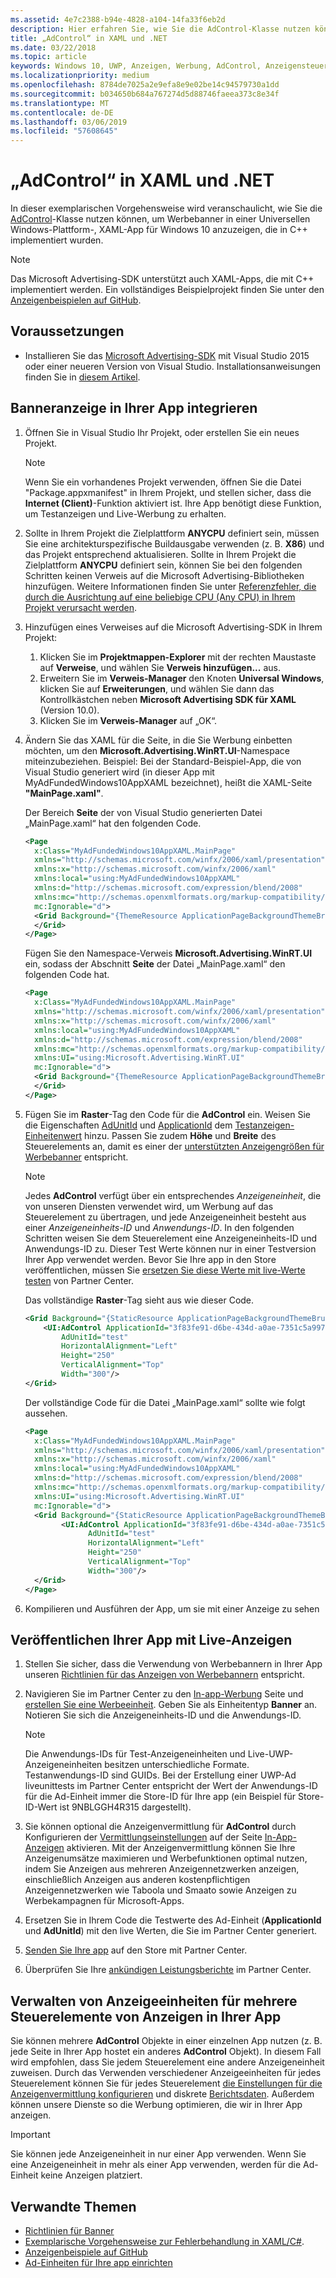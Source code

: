 ```yaml
---
ms.assetid: 4e7c2388-b94e-4828-a104-14fa33f6eb2d
description: Hier erfahren Sie, wie Sie die AdControl-Klasse nutzen können, um Werbebanner in einer XAML-App für Windows 10 (UWP) anzuzeigen.
title: „AdControl“ in XAML und .NET
ms.date: 03/22/2018
ms.topic: article
keywords: Windows 10, UWP, Anzeigen, Werbung, AdControl, Anzeigensteuerelement, XAML, .NET, exemplarische Vorgehensweise
ms.localizationpriority: medium
ms.openlocfilehash: 8784de7025a2e9efa8e9e02be14c94579730a1dd
ms.sourcegitcommit: b034650b684a767274d5d88746faeea373c8e34f
ms.translationtype: MT
ms.contentlocale: de-DE
ms.lasthandoff: 03/06/2019
ms.locfileid: "57608645"
---
```

# <a name="adcontrol-in-xaml-and-net"></a>„AdControl“ in XAML und .NET


In dieser exemplarischen Vorgehensweise wird veranschaulicht, wie Sie die [AdControl](https://docs.microsoft.com/uwp/api/microsoft.advertising.winrt.ui.adcontrol)-Klasse nutzen können, um Werbebanner in einer Universellen Windows-Plattform-, XAML-App für Windows 10 anzuzeigen, die in C++ implementiert wurden.

> [!NOTE]
> Das Microsoft Advertising-SDK unterstützt auch XAML-Apps, die mit C++ implementiert werden. Ein vollständiges Beispielprojekt finden Sie unter den [Anzeigenbeispielen auf GitHub](https://aka.ms/githubads).

## <a name="prerequisites"></a>Voraussetzungen

* Installieren Sie das [Microsoft Advertising-SDK](https://aka.ms/ads-sdk-uwp) mit Visual Studio 2015 oder einer neueren Version von Visual Studio. Installationsanweisungen finden Sie in [diesem Artikel](install-the-microsoft-advertising-libraries.md).

## <a name="integrate-a-banner-ad-into-your-app"></a>Banneranzeige in Ihrer App integrieren

1. Öffnen Sie in Visual Studio Ihr Projekt, oder erstellen Sie ein neues Projekt.

    > [!NOTE]
    > Wenn Sie ein vorhandenes Projekt verwenden, öffnen Sie die Datei "Package.appxmanifest" in Ihrem Projekt, und stellen sicher, dass die **Internet (Client)**-Funktion aktiviert ist. Ihre App benötigt diese Funktion, um Testanzeigen und Live-Werbung zu erhalten.

2. Sollte in Ihrem Projekt die Zielplattform **ANYCPU** definiert sein, müssen Sie eine architekturspezifische Buildausgabe verwenden (z. B. **X86**) und das Projekt entsprechend aktualisieren. Sollte in Ihrem Projekt die Zielplattform **ANYCPU** definiert sein, können Sie bei den folgenden Schritten keinen Verweis auf die Microsoft Advertising-Bibliotheken hinzufügen. Weitere Informationen finden Sie unter [Referenzfehler, die durch die Ausrichtung auf eine beliebige CPU (Any CPU) in Ihrem Projekt verursacht werden](known-issues-for-the-advertising-libraries.md#reference_errors).

3. Hinzufügen eines Verweises auf die Microsoft Advertising-SDK in Ihrem Projekt:

    1. Klicken Sie im **Projektmappen-Explorer** mit der rechten Maustaste auf **Verweise**, und wählen Sie **Verweis hinzufügen...** aus.
    2.  Erweitern Sie im **Verweis-Manager** den Knoten **Universal Windows**, klicken Sie auf **Erweiterungen**, und wählen Sie dann das Kontrollkästchen neben **Microsoft Advertising SDK für XAML** (Version 10.0).
    3.  Klicken Sie im **Verweis-Manager** auf „OK“.

4.  Ändern Sie das XAML für die Seite, in die Sie Werbung einbetten möchten, um den **Microsoft.Advertising.WinRT.UI**-Namespace miteinzubeziehen. Beispiel: Bei der Standard-Beispiel-App, die von Visual Studio generiert wird (in dieser App mit MyAdFundedWindows10AppXAML bezeichnet), heißt die XAML-Seite **"MainPage.xaml"**.

    Der Bereich **Seite** der von Visual Studio generierten Datei „MainPage.xaml“ hat den folgenden Code.

    ``` xml
    <Page
      x:Class="MyAdFundedWindows10AppXAML.MainPage"
      xmlns="http://schemas.microsoft.com/winfx/2006/xaml/presentation"
      xmlns:x="http://schemas.microsoft.com/winfx/2006/xaml"
      xmlns:local="using:MyAdFundedWindows10AppXAML"
      xmlns:d="http://schemas.microsoft.com/expression/blend/2008"
      xmlns:mc="http://schemas.openxmlformats.org/markup-compatibility/2006"
      mc:Ignorable="d">
      <Grid Background="{ThemeResource ApplicationPageBackgroundThemeBrush}">
      </Grid>
    </Page>
    ```

    Fügen Sie den Namespace-Verweis **Microsoft.Advertising.WinRT.UI** ein, sodass der Abschnitt **Seite** der Datei „MainPage.xaml“ den folgenden Code hat.

    ``` xml
    <Page
      x:Class="MyAdFundedWindows10AppXAML.MainPage"
      xmlns="http://schemas.microsoft.com/winfx/2006/xaml/presentation"
      xmlns:x="http://schemas.microsoft.com/winfx/2006/xaml"
      xmlns:local="using:MyAdFundedWindows10AppXAML"
      xmlns:d="http://schemas.microsoft.com/expression/blend/2008"
      xmlns:mc="http://schemas.openxmlformats.org/markup-compatibility/2006"
      xmlns:UI="using:Microsoft.Advertising.WinRT.UI"
      mc:Ignorable="d">
      <Grid Background="{ThemeResource ApplicationPageBackgroundThemeBrush}">
      </Grid>
    </Page>
    ```

5. Fügen Sie im **Raster**-Tag den Code für die **AdControl** ein. Weisen Sie die Eigenschaften [AdUnitId](https://docs.microsoft.com/uwp/api/microsoft.advertising.winrt.ui.adcontrol.adunitid) und [ApplicationId](https://docs.microsoft.com/uwp/api/microsoft.advertising.winrt.ui.adcontrol.applicationid) dem [Testanzeigen-Einheitenwert](set-up-ad-units-in-your-app.md#test-ad-units) hinzu. Passen Sie zudem **Höhe** und **Breite** des Steuerelements an, damit es einer der [unterstützten Anzeigengrößen für Werbebanner](supported-ad-sizes-for-banner-ads.md) entspricht.

    > [!NOTE]
    > Jedes **AdControl** verfügt über ein entsprechendes *Anzeigeneinheit*, die von unseren Diensten verwendet wird, um Werbung auf das Steuerelement zu übertragen, und jede Anzeigeneinheit besteht aus einer *Anzeigeneinheits-ID* und *Anwendungs-ID*. In den folgenden Schritten weisen Sie dem Steuerelement eine Anzeigeneinheits-ID und Anwendungs-ID zu. Dieser Test Werte können nur in einer Testversion Ihrer App verwendet werden. Bevor Sie Ihre app in den Store veröffentlichen, müssen Sie [ersetzen Sie diese Werte mit live-Werte testen](#release) von Partner Center.

    Das vollständige **Raster**-Tag sieht aus wie dieser Code.

    ``` xml
    <Grid Background="{StaticResource ApplicationPageBackgroundThemeBrush}">
        <UI:AdControl ApplicationId="3f83fe91-d6be-434d-a0ae-7351c5a997f1"
            AdUnitId="test"
            HorizontalAlignment="Left"
            Height="250"
            VerticalAlignment="Top"
            Width="300"/>
    </Grid>
    ```

    Der vollständige Code für die Datei „MainPage.xaml“ sollte wie folgt aussehen.

    ``` xml
    <Page
      x:Class="MyAdFundedWindows10AppXAML.MainPage"
      xmlns="http://schemas.microsoft.com/winfx/2006/xaml/presentation"
      xmlns:x="http://schemas.microsoft.com/winfx/2006/xaml"
      xmlns:local="using:MyAdFundedWindows10AppXAML"
      xmlns:d="http://schemas.microsoft.com/expression/blend/2008"
      xmlns:mc="http://schemas.openxmlformats.org/markup-compatibility/2006"
      xmlns:UI="using:Microsoft.Advertising.WinRT.UI"
      mc:Ignorable="d">
      <Grid Background="{StaticResource ApplicationPageBackgroundThemeBrush}">
            <UI:AdControl ApplicationId="3f83fe91-d6be-434d-a0ae-7351c5a997f1"
                  AdUnitId="test"
                  HorizontalAlignment="Left"
                  Height="250"
                  VerticalAlignment="Top"
                  Width="300"/>
      </Grid>
    </Page>
    ```

6.  Kompilieren und Ausführen der App, um sie mit einer Anzeige zu sehen

<span id="release" />

## <a name="release-your-app-with-live-ads"></a>Veröffentlichen Ihrer App mit Live-Anzeigen

1. Stellen Sie sicher, dass die Verwendung von Werbebannern in Ihrer App unseren [Richtlinien für das Anzeigen von Werbebannern](ui-and-user-experience-guidelines.md#guidelines-for-banner-ads) entspricht.

2.  Navigieren Sie im Partner Center zu den [In-app-Werbung](../publish/in-app-ads.md) Seite und [erstellen Sie eine Werbeeinheit](set-up-ad-units-in-your-app.md#live-ad-units). Geben Sie als Einheitentyp **Banner** an. Notieren Sie sich die Anzeigeneinheits-ID und die Anwendungs-ID.
    > [!NOTE]
    > Die Anwendungs-IDs für Test-Anzeigeneinheiten und Live-UWP-Anzeigeneinheiten besitzen unterschiedliche Formate. Testanwendungs-ID sind GUIDs. Bei der Erstellung einer UWP-Ad liveunittests im Partner Center entspricht der Wert der Anwendungs-ID für die Ad-Einheit immer die Store-ID für Ihre app (ein Beispiel für Store-ID-Wert ist 9NBLGGH4R315 dargestellt).

3. Sie können optional die Anzeigenvermittlung für **AdControl** durch Konfigurieren der [Vermittlungseinstellungen](../publish/in-app-ads.md#mediation) auf der Seite [In-App-Anzeigen](../publish/in-app-ads.md) aktivieren. Mit der Anzeigenvermittlung können Sie Ihre Anzeigenumsätze maximieren und Werbefunktionen optimal nutzen, indem Sie Anzeigen aus mehreren Anzeigennetzwerken anzeigen, einschließlich Anzeigen aus anderen kostenpflichtigen Anzeigennetzwerken wie Taboola und Smaato sowie Anzeigen zu Werbekampagnen für Microsoft-Apps.

4.  Ersetzen Sie in Ihrem Code die Testwerte des Ad-Einheit (**ApplicationId** und **AdUnitId**) mit den live Werten, die Sie im Partner Center generiert.

5.  [Senden Sie Ihre app](../publish/app-submissions.md) auf den Store mit Partner Center.

6.  Überprüfen Sie Ihre [ankündigen Leistungsberichte](../publish/advertising-performance-report.md) im Partner Center.

<span id="manage" />

## <a name="manage-ad-units-for-multiple-ad-controls-in-your-app"></a>Verwalten von Anzeigeeinheiten für mehrere Steuerelemente von Anzeigen in Ihrer App

Sie können mehrere **AdControl** Objekte in einer einzelnen App nutzen (z. B. jede Seite in Ihrer App hostet ein anderes **AdControl** Objekt). In diesem Fall wird empfohlen, dass Sie jedem Steuerelement eine andere Anzeigeneinheit zuweisen. Durch das Verwenden verschiedener Anzeigeeinheiten für jedes Steuerelement können Sie für jedes Steuerelement [die Einstellungen für die Anzeigenvermittlung konfigurieren](../publish/in-app-ads.md#mediation) und diskrete [Berichtsdaten](../publish/advertising-performance-report.md). Außerdem können unsere Dienste so die Werbung optimieren, die wir in Ihrer App anzeigen.

> [!IMPORTANT]
> Sie können jede Anzeigeneinheit in nur einer App verwenden. Wenn Sie eine Anzeigeneinheit in mehr als einer App verwenden, werden für die Ad-Einheit keine Anzeigen platziert.

## <a name="related-topics"></a>Verwandte Themen

* [Richtlinien für Banner](ui-and-user-experience-guidelines.md#guidelines-for-banner-ads)
* [Exemplarische Vorgehensweise zur Fehlerbehandlung in XAML/C#](error-handling-in-xamlc-walkthrough.md).
* [Anzeigenbeispiele auf GitHub](https://aka.ms/githubads)
* [Ad-Einheiten für Ihre app einrichten](set-up-ad-units-in-your-app.md)
